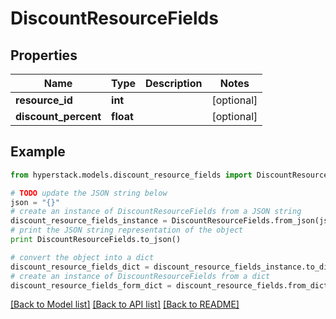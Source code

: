 # DiscountResourceFields


## Properties

Name | Type | Description | Notes
------------ | ------------- | ------------- | -------------
**resource_id** | **int** |  | [optional] 
**discount_percent** | **float** |  | [optional] 

## Example

```python
from hyperstack.models.discount_resource_fields import DiscountResourceFields

# TODO update the JSON string below
json = "{}"
# create an instance of DiscountResourceFields from a JSON string
discount_resource_fields_instance = DiscountResourceFields.from_json(json)
# print the JSON string representation of the object
print DiscountResourceFields.to_json()

# convert the object into a dict
discount_resource_fields_dict = discount_resource_fields_instance.to_dict()
# create an instance of DiscountResourceFields from a dict
discount_resource_fields_form_dict = discount_resource_fields.from_dict(discount_resource_fields_dict)
```
[[Back to Model list]](../README.md#documentation-for-models) [[Back to API list]](../README.md#documentation-for-api-endpoints) [[Back to README]](../README.md)


